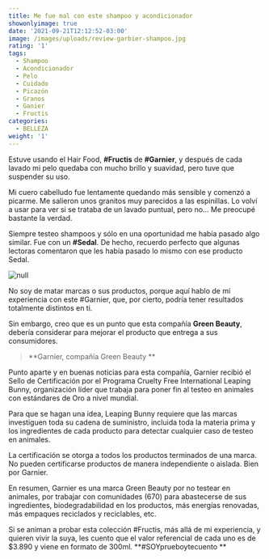 ```yaml
---
title: Me fue mal con este shampoo y acondicionador
showonlyimage: true
date: '2021-09-21T12:12:52-03:00'
image: /images/uploads/review-garbier-shampoo.jpg
rating: '1'
tags:
  - Shampoo
  - Acondicionador
  - Pelo
  - Cuidado
  - Picazón
  - Granos
  - Ganier
  - Fructis
categories:
  - BELLEZA
weight: '1'
---
```

Estuve usando el Hair Food, **\#Fructis** de **\#Garnier**, y después de cada lavado mi pelo quedaba con mucho brillo y suavidad, pero tuve que suspender su uso.

<!--more-->

Mi cuero cabelludo fue lentamente quedando más sensible y comenzó a picarme. Me salieron unos granitos muy parecidos a las espinillas. Lo volví a usar para ver si se trataba de un lavado puntual, pero no… Me preocupé bastante la verdad.

Siempre testeo shampoos y sólo en una oportunidad me había pasado algo similar. Fue con un **\#Sedal**. De hecho, recuerdo perfecto que algunas lectoras comentaron que les había pasado lo mismo con ese producto Sedal. 

![null](/images/uploads/review-garbier-shampoo.jpg)

No soy de matar marcas o sus productos, porque aquí hablo de mí experiencia con este #Garnier, que, por cierto, podría tener resultados totalmente distintos en ti. 

Sin embargo, creo que es un punto que esta compañía **Green Beauty**, debería considerar para mejorar el producto que entrega a sus consumidores. 

> **Garnier, compañía Green Beauty
> **

Punto aparte y en buenas noticias para esta compañía, Garnier recibió el Sello de Certificación por el Programa Cruelty Free International Leaping Bunny, organización líder que trabaja para poner fin al testeo en animales con estándares de Oro a nivel mundial.

Para que se hagan una idea, Leaping Bunny requiere que las marcas investiguen toda su cadena de suministro, incluida toda la materia prima y los ingredientes de cada producto para detectar cualquier caso de testeo en animales. 

La certificación se otorga a todos los productos terminados de una marca. No pueden certificarse productos de manera independiente o aislada. Bien por Garnier.

En resumen, Garnier es una marca Green Beauty por no testear en animales, por trabajar con comunidades (670) para abastecerse de sus ingredientes, biodegradabilidad en los productos, más energías renovadas, más empaques reciclados y reciclables, etc.

Si se animan a probar esta colección #Fructis, más allá de mi experiencia, y quieren vivir la suya, les cuento que el valor referencial de cada uno es de $3.890 y viene en formato de 300ml. **\#SOYprueboytecuento
**

